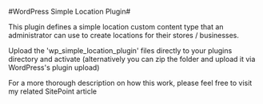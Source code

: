 #WordPress Simple Location Plugin#

This plugin defines a simple location custom content type that an administrator can use to create locations for their stores / businesses.

Upload the 'wp_simple_location_plugin' files directly to your plugins directory and activate (alternatively you can zip the folder and upload it via WordPress's plugin upload) 

For a more thorough description on how this work, please feel free to visit my related SitePoint article 
